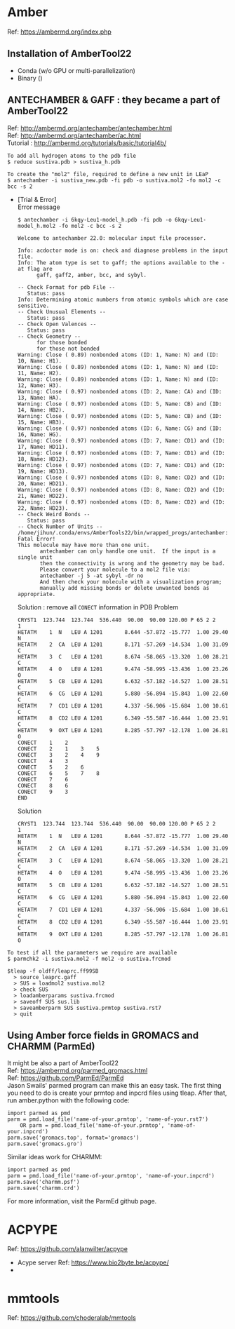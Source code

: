 # Amber
Ref: https://ambermd.org/index.php
## Installation of AmberTool22 
- Conda (w/o GPU or multi-parallelization)
- Binary ()
## ANTECHAMBER & GAFF : they became a part of AmberTool22
Ref: http://ambermd.org/antechamber/antechamber.html  
Ref: http://ambermd.org/antechamber/ac.html  
Tutorial : http://ambermd.org/tutorials/basic/tutorial4b/  
```
To add all hydrogen atoms to the pdb file
$ reduce sustiva.pdb > sustiva_h.pdb  

To create the "mol2" file, required to define a new unit in LEaP
$ antechamber -i sustiva_new.pdb -fi pdb -o sustiva.mol2 -fo mol2 -c bcc -s 2
```
- [Trial & Error]  
  Error message
    ```
    $ antechamber -i 6kqy-Leu1-model_h.pdb -fi pdb -o 6kqy-Leu1-model_h.mol2 -fo mol2 -c bcc -s 2

    Welcome to antechamber 22.0: molecular input file processor.

    Info: acdoctor mode is on: check and diagnose problems in the input file.
    Info: The atom type is set to gaff; the options available to the -at flag are
          gaff, gaff2, amber, bcc, and sybyl.

    -- Check Format for pdb File --
       Status: pass
    Info: Determining atomic numbers from atomic symbols which are case sensitive.
    -- Check Unusual Elements --
       Status: pass
    -- Check Open Valences --
       Status: pass
    -- Check Geometry --
          for those bonded   
          for those not bonded   
    Warning: Close ( 0.89) nonbonded atoms (ID: 1, Name: N) and (ID: 10, Name: H1).
    Warning: Close ( 0.89) nonbonded atoms (ID: 1, Name: N) and (ID: 11, Name: H2).
    Warning: Close ( 0.89) nonbonded atoms (ID: 1, Name: N) and (ID: 12, Name: H3).
    Warning: Close ( 0.97) nonbonded atoms (ID: 2, Name: CA) and (ID: 13, Name: HA).
    Warning: Close ( 0.97) nonbonded atoms (ID: 5, Name: CB) and (ID: 14, Name: HB2).
    Warning: Close ( 0.97) nonbonded atoms (ID: 5, Name: CB) and (ID: 15, Name: HB3).
    Warning: Close ( 0.97) nonbonded atoms (ID: 6, Name: CG) and (ID: 16, Name: HG).
    Warning: Close ( 0.97) nonbonded atoms (ID: 7, Name: CD1) and (ID: 17, Name: HD11).
    Warning: Close ( 0.97) nonbonded atoms (ID: 7, Name: CD1) and (ID: 18, Name: HD12).
    Warning: Close ( 0.97) nonbonded atoms (ID: 7, Name: CD1) and (ID: 19, Name: HD13).
    Warning: Close ( 0.97) nonbonded atoms (ID: 8, Name: CD2) and (ID: 20, Name: HD21).
    Warning: Close ( 0.97) nonbonded atoms (ID: 8, Name: CD2) and (ID: 21, Name: HD22).
    Warning: Close ( 0.97) nonbonded atoms (ID: 8, Name: CD2) and (ID: 22, Name: HD23).
    -- Check Weird Bonds --
       Status: pass
    -- Check Number of Units --
    /home/jihun/.conda/envs/AmberTools22/bin/wrapped_progs/antechamber: Fatal Error!
    This molecule may have more than one unit.
           antechamber can only handle one unit.  If the input is a single unit
           then the connectivity is wrong and the geometry may be bad.
           Please convert your molecule to a mol2 file via:
           antechamber -j 5 -at sybyl -dr no 
           And then check your molecule with a visualization program;
           manually add missing bonds or delete unwanted bonds as appropriate.
    ```
  
  Solution : remove all `CONECT` information in PDB
    Problem
    ```
    CRYST1  123.744  123.744  536.440  90.00  90.00 120.00 P 65 2 2      1
    HETATM    1  N   LEU A 1201       8.644 -57.872 -15.777  1.00 29.40           N  
    HETATM    2  CA  LEU A 1201       8.171 -57.269 -14.534  1.00 31.09           C  
    HETATM    3  C   LEU A 1201       8.674 -58.065 -13.320  1.00 28.21           C  
    HETATM    4  O   LEU A 1201       9.474 -58.995 -13.436  1.00 23.26           O  
    HETATM    5  CB  LEU A 1201       6.632 -57.182 -14.527  1.00 28.51           C  
    HETATM    6  CG  LEU A 1201       5.880 -56.894 -15.843  1.00 22.60           C  
    HETATM    7  CD1 LEU A 1201       4.337 -56.906 -15.684  1.00 10.61           C  
    HETATM    8  CD2 LEU A 1201       6.349 -55.587 -16.444  1.00 23.91           C  
    HETATM    9  OXT LEU A 1201       8.285 -57.797 -12.178  1.00 26.81           O  
    CONECT    1    2
    CONECT    2    1    3    5
    CONECT    3    2    4    9
    CONECT    4    3
    CONECT    5    2    6
    CONECT    6    5    7    8
    CONECT    7    6
    CONECT    8    6
    CONECT    9    3
    END
    ```
    Solution
    ```
    CRYST1  123.744  123.744  536.440  90.00  90.00 120.00 P 65 2 2      1
    HETATM    1  N   LEU A 1201       8.644 -57.872 -15.777  1.00 29.40           N  
    HETATM    2  CA  LEU A 1201       8.171 -57.269 -14.534  1.00 31.09           C  
    HETATM    3  C   LEU A 1201       8.674 -58.065 -13.320  1.00 28.21           C  
    HETATM    4  O   LEU A 1201       9.474 -58.995 -13.436  1.00 23.26           O  
    HETATM    5  CB  LEU A 1201       6.632 -57.182 -14.527  1.00 28.51           C  
    HETATM    6  CG  LEU A 1201       5.880 -56.894 -15.843  1.00 22.60           C  
    HETATM    7  CD1 LEU A 1201       4.337 -56.906 -15.684  1.00 10.61           C  
    HETATM    8  CD2 LEU A 1201       6.349 -55.587 -16.444  1.00 23.91           C  
    HETATM    9  OXT LEU A 1201       8.285 -57.797 -12.178  1.00 26.81           O  
    ```

```
To test if all the parameters we require are available
$ parmchk2 -i sustiva.mol2 -f mol2 -o sustiva.frcmod

$tleap -f oldff/leaprc.ff99SB
  > source leaprc.gaff
  > SUS = loadmol2 sustiva.mol2 
  > check SUS
  > loadamberparams sustiva.frcmod
  > saveoff SUS sus.lib 
  > saveamberparm SUS sustiva.prmtop sustiva.rst7
  > quit
```
## Using Amber force fields in GROMACS and CHARMM (ParmEd)
It might be also a part of AmberTool22  
Ref: https://ambermd.org/parmed_gromacs.html   
Ref: https://github.com/ParmEd/ParmEd  
Jason Swails' parmed program can make this an easy task. The first thing you need to do is create your prmtop and inpcrd files using tleap. After that, run amber.python with the following code:
```
import parmed as pmd
parm = pmd.load_file('name-of-your.prmtop', 'name-of-your.rst7') 
    OR parm = pmd.load_file('name-of-your.prmtop', 'name-of-your.inpcrd')
parm.save('gromacs.top', format='gromacs')
parm.save('gromacs.gro')
```
Similar ideas work for CHARMM:
```
import parmed as pmd
parm = pmd.load_file('name-of-your.prmtop', 'name-of-your.inpcrd')
parm.save('charmm.psf')
parm.save('charmm.crd')
```
For more information, visit the ParmEd github page.

# ACPYPE
Ref: https://github.com/alanwilter/acpype
- Acype server
  Ref: https://www.bio2byte.be/acpype/
- 

# mmtools
Ref: https://github.com/choderalab/mmtools

